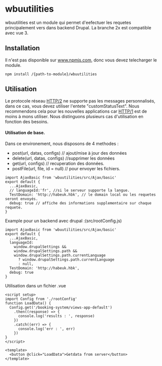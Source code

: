 # wbuutilities

wbuutilities est un module qui permet d'eefectuer les requetes principalement vers dans backend Drupal.
La branche 2x est compatible avec vue 3.

## Installation

Il n'est pas disponible sur www.npmjs.com, donc vous devez telecharger le module.

```
npm install /{path-to-module}/wbuutilities
```

## Utilisation

Le protocole réseau <a href="https://fr.wikipedia.org/wiki/Hypertext_Transfer_Protocol/2">HTTP/2</a> ne supporte pas les messages personnalisés, dans ce cas, vous devez utiliser l'entete "customStatusText". Nous recommendons cela pour les nouvelles applications car <a href="https://fr.wikipedia.org/wiki/Hypertext_Transfer_Protocol">HTTP/1</a> est de moins à mons utiliser.
Nous distinguons plusieurs cas d'utilisation en fonction des besoins.

#### Utilisation de base.

Dans ce environement, nous disposons de 4 methodes :

- post(url, datas, configs) // ajout/mise à jour des données
- delete(url, datas, configs) //supprimer les données
- get(url, configs) // recuperation des données.
- postFile(url, file, id = null) // pour envoyer les fichiers.

```
import AjaxBasic from 'wbuutilities/src/Ajax/basic'
export default {
  ...AjaxBasic,
  // languageId:'fr', //si le serveur supporte la langue.
  TestDomain: 'http://habeuk.hbk', // le domain local ou les requetes seront envoyés.
  debug: true // affiche des informations supplementaire sur chaque requete.
}
```

Example pour un backend avec drupal :(src/rootConfig.js)

```
import AjaxBasic from 'wbuutilities/src/Ajax/basic'
export default {
  ...AjaxBasic,
  languageId:
    window.drupalSettings &&
    window.drupalSettings.path &&
    window.drupalSettings.path.currentLanguage
      ? window.drupalSettings.path.currentLanguage
      : null,
  TestDomain: 'http://habeuk.hbk',
  debug: true
}
```

Utilisation dans un fichier .vue

```
<script setup>
import Config from './rootConfig'
function LoadData() {
  Config.get('/booking-system/views-app-default')
    .then((response) => {
      console.log('results : ', response)
    })
    .catch((err) => {
      console.log('err : ', err)
    })
}
</script>

<template>
  <button @click="LoadData">Getdata from server</button>
</template>
```
